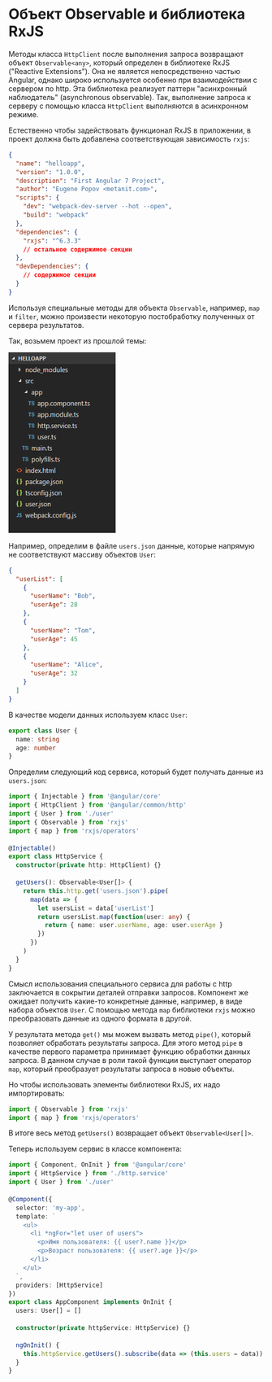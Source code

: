 # Объект Observable и библиотека RxJS

Методы класса `HttpClient` после выполнения запроса возвращают объект `Observable<any>`, который определен в библиотеке RxJS ("Reactive Extensions"). Она не является непосредственно частью Angular, однако широко используется особенно при взаимодействии с сервером по http. Эта библиотека реализует паттерн "асинхронный наблюдатель" (asynchronous observable). Так, выполнение запроса к серверу с помощью класса `HttpClient` выполняются в асинхронном режиме.

Естественно чтобы задействовать функционал RxJS в приложении, в проект должна быть добавлена соответствующая зависимость `rxjs`:

```json
{
  "name": "helloapp",
  "version": "1.0.0",
  "description": "First Angular 7 Project",
  "author": "Eugene Popov <metanit.com>",
  "scripts": {
    "dev": "webpack-dev-server --hot --open",
    "build": "webpack"
  },
  "dependencies": {
    "rxjs": "^6.3.3"
    // остальное содержимое секции
  },
  "devDependencies": {
    // содержимое секции
  }
}
```

Используя специальные методы для объекта `Observable`, например, `map` и `filter`, можно произвести некоторую постобработку полученных от сервера результатов.

Так, возьмем проект из прошлой темы:

![Структура приложения](observable-1.png)

Например, определим в файле `users.json` данные, которые напрямую не соответствуют массиву объектов `User`:

```json
{
  "userList": [
    {
      "userName": "Bob",
      "userAge": 28
    },
    {
      "userName": "Tom",
      "userAge": 45
    },
    {
      "userName": "Alice",
      "userAge": 32
    }
  ]
}
```

В качестве модели данных используем класс `User`:

```typescript
export class User {
  name: string
  age: number
}
```

Определим следующий код сервиса, который будет получать данные из `users.json`:

```typescript
import { Injectable } from '@angular/core'
import { HttpClient } from '@angular/common/http'
import { User } from './user'
import { Observable } from 'rxjs'
import { map } from 'rxjs/operators'

@Injectable()
export class HttpService {
  constructor(private http: HttpClient) {}

  getUsers(): Observable<User[]> {
    return this.http.get('users.json').pipe(
      map(data => {
        let usersList = data['userList']
        return usersList.map(function(user: any) {
          return { name: user.userName, age: user.userAge }
        })
      })
    )
  }
}
```

Смысл использования специального сервиса для работы с http заключается в сокрытии деталей отправки запросов. Компонент же ожидает получить какие-то конкретные данные, например, в виде набора объектов `User`. С помощью метода `map` библиотеки `rxjs` можно преобразовать данные из одного формата в другой.

У результата метода `get()` мы можем вызвать метод `pipe()`, который позволяет обработать результаты запроса. Для этого метод `pipe` в качестве первого параметра принимает функцию обработки данных запроса. В данном случае в роли такой функции выступает оператор `map`, который преобразует результаты запроса в новые объекты.

Но чтобы использовать элементы библиотеки RxJS, их надо импортировать:

```typescript
import { Observable } from 'rxjs'
import { map } from 'rxjs/operators'
```

В итоге весь метод `getUsers()` возвращает объект `Observable<User[]>`.

Теперь используем сервис в классе компонента:

```typescript
import { Component, OnInit } from '@angular/core'
import { HttpService } from './http.service'
import { User } from './user'

@Component({
  selector: 'my-app',
  template: `
    <ul>
      <li *ngFor="let user of users">
        <p>Имя пользователя: {{ user?.name }}</p>
        <p>Возраст пользователя: {{ user?.age }}</p>
      </li>
    </ul>
  `,
  providers: [HttpService]
})
export class AppComponent implements OnInit {
  users: User[] = []

  constructor(private httpService: HttpService) {}

  ngOnInit() {
    this.httpService.getUsers().subscribe(data => (this.users = data))
  }
}
```
